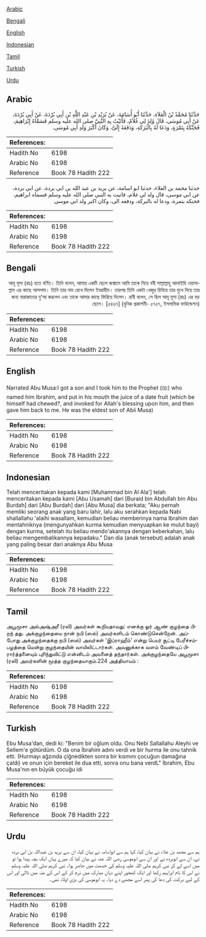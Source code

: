 [Arabic](#arabic)

[Bengali](#bengali)

[English](#english)

[Indonesian](#indonesian)

[Tamil](#tamil)

[Turkish](#turkish)

[Urdu](#urdu)

## Arabic


<div dir="rtl" lang="ar" style={{fontSize:'larger',backgroundColor:'#f8f9fa',padding:20}}>
حَدَّثَنَا مُحَمَّدُ بْنُ الْعَلاَءِ، حَدَّثَنَا أَبُو أُسَامَةَ، عَنْ بُرَيْدِ بْنِ عَبْدِ اللَّهِ بْنِ أَبِي بُرْدَةَ، عَنْ أَبِي بُرْدَةَ، عَنْ أَبِي مُوسَى، قَالَ وُلِدَ لِي غُلاَمٌ، فَأَتَيْتُ بِهِ النَّبِيَّ صلى الله عليه وسلم فَسَمَّاهُ إِبْرَاهِيمَ، فَحَنَّكَهُ بِتَمْرَةٍ، وَدَعَا لَهُ بِالْبَرَكَةِ، وَدَفَعَهُ إِلَىَّ، وَكَانَ أَكْبَرَ وَلَدِ أَبِي مُوسَى‏.‏
</div>
<div style={{backgroundColor:'#f8f9fa',padding:20, marginBottom: 10}}><table> <thead> <tr> <th>References:</th> <th></th> </tr> </thead> <tbody><tr><td>Hadith No</td><td>6198</td></tr><tr><td>Arabic No</td><td>6198</td></tr><tr><td>Reference</td><td>Book 78 Hadith 222</td></tr></tbody></table></div>


<div dir="rtl" lang="ar" style={{fontSize:'larger',backgroundColor:'#f8f9fa',padding:20}}>
حدثنا محمد بن العلاء، حدثنا ابو اسامة، عن بريد بن عبد الله بن ابي بردة، عن ابي بردة، عن ابي موسى، قال ولد لي غلام، فاتيت به النبي صلى الله عليه وسلم فسماه ابراهيم، فحنكه بتمرة، ودعا له بالبركة، ودفعه الى، وكان اكبر ولد ابي موسى
</div>
<div style={{backgroundColor:'#f8f9fa',padding:20, marginBottom: 10}}><table> <thead> <tr> <th>References:</th> <th></th> </tr> </thead> <tbody><tr><td>Hadith No</td><td>6198</td></tr><tr><td>Arabic No</td><td>6198</td></tr><tr><td>Reference</td><td>Book 78 Hadith 222</td></tr></tbody></table></div>

## Bengali


<div dir="rtl" lang="bn" style={{fontSize:'larger',backgroundColor:'#f8f9fa',padding:20}}>
আবূ মূসা (রাঃ) হতে বর্ণিত। তিনি বলেন, আমার একটি ছেলে জন্মালে আমি তাকে নিয়ে নবী সাল্লাল্লাহু আলাইহি ওয়াসাল্লাম এর কাছে আসলাম। তিনি তার নাম রেখে দিলেন ইবরাহীম। তারপর তিনি একটা খেজুর চিবিয়ে তার মুখে দিয়ে তার জন্য বারাকাতের দু‘আ করলেন এবং তাকে আমার কাছে ফিরিয়ে দিলেন। রাবী বলেন, সে ছিল আবূ মূসা (রাঃ) এর বড় ছেলে। [৫৪৬৭] (ধুনিক প্রকাশনী- ৫৭৫৭, ইসলামিক ফাউন্ডেশন)
</div>
<div style={{backgroundColor:'#f8f9fa',padding:20, marginBottom: 10}}><table> <thead> <tr> <th>References:</th> <th></th> </tr> </thead> <tbody><tr><td>Hadith No</td><td>6198</td></tr><tr><td>Arabic No</td><td>6198</td></tr><tr><td>Reference</td><td>Book 78 Hadith 222</td></tr></tbody></table></div>

## English


<div dir="ltr" lang="en" style={{fontSize:'larger',backgroundColor:'#f8f9fa',padding:20}}>
Narrated Abu Musa:I got a son and I took him to the Prophet (ﷺ) who named him Ibrahim, and put in his mouth the juice of a date fruit (which be himself had chewed?, and invoked for Allah's blessing upon him, and then gave him back to me. He was the eldest son of Abii Musa)
</div>
<div style={{backgroundColor:'#f8f9fa',padding:20, marginBottom: 10}}><table> <thead> <tr> <th>References:</th> <th></th> </tr> </thead> <tbody><tr><td>Hadith No</td><td>6198</td></tr><tr><td>Arabic No</td><td>6198</td></tr><tr><td>Reference</td><td>Book 78 Hadith 222</td></tr></tbody></table></div>

## Indonesian


<div dir="ltr" lang="id" style={{fontSize:'larger',backgroundColor:'#f8f9fa',padding:20}}>
Telah menceritakan kepada kami [Muhammad bin Al Ala'] telah menceritakan kepada kami [Abu Usamah] dari [Buraid bin Abdullah bin Abu Burdah] dari [Abu Burdah] dari [Abu Musa] dia berkata; "Aku pernah memliki seorang anak yang baru lahir, lalu aku serahkan kepada Nabi shallallahu 'alaihi wasallam, kemudian beliau memberinya nama Ibrahim dan mentahniknya (mengunyahkan kurma kemudian menyuapkan ke mulut bayi) dengan kurma, setelah itu beliau mendo'akannya dengan keberkahan, lalu beliau mengembalikannya kepadaku." Dan dia (anak tersebut) adalah anak yang paling besar dari anaknya Abu Musa
</div>
<div style={{backgroundColor:'#f8f9fa',padding:20, marginBottom: 10}}><table> <thead> <tr> <th>References:</th> <th></th> </tr> </thead> <tbody><tr><td>Hadith No</td><td>6198</td></tr><tr><td>Arabic No</td><td>6198</td></tr><tr><td>Reference</td><td>Book 78 Hadith 222</td></tr></tbody></table></div>

## Tamil


<div dir="ltr" lang="ta" style={{fontSize:'larger',backgroundColor:'#f8f9fa',padding:20}}>
அபூமூசா அல்அஷ்அரீ (ரலி) அவர்கள் கூறியதாவது: எனக்கு ஓர் ஆண் குழந்தை பிறந் தது. அக்குழந்தையை நான் நபி (ஸல்) அவர்களிடம் கொண்டுசென்றேன். அப்போது அக்குழந்தைக்கு நபி (ஸல்) அவர்கள் ‘இப்ராஹீம்’ என்று பெயர் சூட்டி பேரீச்சம்பழத்தை மென்று குழந்தையின் வாயிலிட்டார்கள். அவனுக்காக வளம் வேண்டிப் பிரார்த்தனையும் புரிந்துவிட்டு என்னிடம் அவனைத் தந்தார்கள். அக்குழந்தையே அபூமூசா (ரலி) அவர்களின் மூத்த குழந்தையாகும்.224 அத்தியாயம் :
</div>
<div style={{backgroundColor:'#f8f9fa',padding:20, marginBottom: 10}}><table> <thead> <tr> <th>References:</th> <th></th> </tr> </thead> <tbody><tr><td>Hadith No</td><td>6198</td></tr><tr><td>Arabic No</td><td>6198</td></tr><tr><td>Reference</td><td>Book 78 Hadith 222</td></tr></tbody></table></div>

## Turkish


<div dir="ltr" lang="tr" style={{fontSize:'larger',backgroundColor:'#f8f9fa',padding:20}}>
Ebu Musa'dan, dedi ki: "Benim bir oğlum oldu. Onu Nebi Sallallahu Aleyhi ve Sellem'e götürdüm. O da ona İbrahim adını verdi ve bir hurma ile onu tahnik etti. (Hurmayı ağzında çiğnedikten sonra bir kısmını çocuğun damağına çaldı) ve onun için bereket ile dua etti, sonra onu bana verdL" İbrahim, Ebu Musa'nın en büyük çocuğu idi
</div>
<div style={{backgroundColor:'#f8f9fa',padding:20, marginBottom: 10}}><table> <thead> <tr> <th>References:</th> <th></th> </tr> </thead> <tbody><tr><td>Hadith No</td><td>6198</td></tr><tr><td>Arabic No</td><td>6198</td></tr><tr><td>Reference</td><td>Book 78 Hadith 222</td></tr></tbody></table></div>

## Urdu


<div dir="rtl" lang="ur" style={{fontSize:'larger',backgroundColor:'#f8f9fa',padding:20}}>
ہم سے محمد بن علاء نے بیان کیا، کہا ہم سے ابواسامہ نے بیان کیا، ان سے برید بن عبداللہ بن ابی بردہ نے، ان سے ابوبردہ نے اور ان سے ابوموسیٰ رضی اللہ عنہ نے بیان کیا کہ میرے یہاں ایک بچہ پیدا ہوا تو میں اسے لے کر نبی کریم صلی اللہ علیہ وسلم کی خدمت میں حاضر ہوا۔ نبی کریم صلی اللہ علیہ وسلم نے اس کا نام ابراہیم رکھا اور ایک کھجور اپنے دہان مبارک میں نرم کر کے اس کے منہ میں ڈالی اور اس کے لیے برکت کی دعا کی پھر اسے مجھے دے دیا۔ یہ ابوموسیٰ کی بڑی اولاد تھی۔
</div>
<div style={{backgroundColor:'#f8f9fa',padding:20, marginBottom: 10}}><table> <thead> <tr> <th>References:</th> <th></th> </tr> </thead> <tbody><tr><td>Hadith No</td><td>6198</td></tr><tr><td>Arabic No</td><td>6198</td></tr><tr><td>Reference</td><td>Book 78 Hadith 222</td></tr></tbody></table></div>
